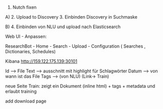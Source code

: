 
1. Nutch fixen

A)
2. Upload to Discovery
3. Einbinden Discovery in Suchmaske

B)
4. Einbinden von NLU und upload nach Elasticsearch

Web UI - Anpassen:

ResearchBot - Home - Search - Upload - Configuration ( Searches , Dictionaries, Schedules)   

Kibana http://159.122.175.139:30101

Id --> File
Text --> ausschnitt mit highlight für Schlagwörter
Datum --> von wann ist das File
Tags -->  (von NLU)
(Link-> Train)

neue Seite Train: zeigt ein Dokument (inline html) + tags + metadata und erlaubt training

add download page


